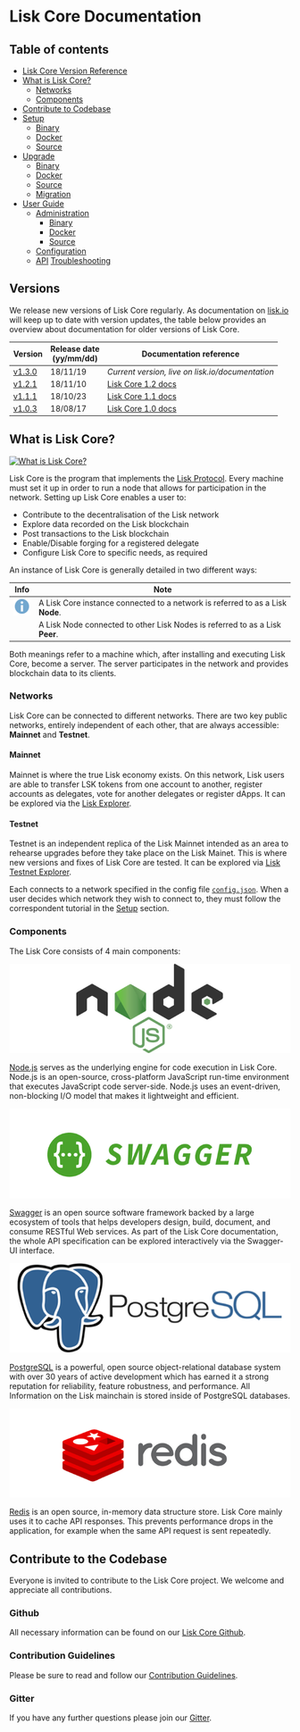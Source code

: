 # Lisk Core Documentation

## Table of contents

- [Lisk Core Version Reference](#versions)
- [What is Lisk Core?](#what-is-lisk-core)
  - [Networks](#networks)
  - [Components](#components)
- [Contribute to Codebase](#contribute-to-the-codebase)
- [Setup](setup/setup.md)
  - [Binary](setup/binary/binary.md)
  - [Docker](setup/docker/docker.md)
  - [Source](setup/source/source.md)
- [Upgrade](upgrade/upgrade.md)
  - [Binary](upgrade/binary/upgrade-binary.md)
  - [Docker](upgrade/docker/upgrade-docker.md)
  - [Source](upgrade/source/upgrade-source.md)  
  - [Migration](upgrade/migration/migration.md)
- [User Guide](user-guide/user-guide.md)
  - [Administration](user-guide/administration/admin.md)
    - [Binary](user-guide/administration/binary/admin-binary.md)
    - [Docker](user-guide/administration/docker/admin-docker.md)
    - [Source](user-guide/administration/source/admin-source.md)
  - [Configuration](user-guide/configuration/configuration.md)
  - [API](user-guide/api/api.json)
[Troubleshooting](troubleshooting/troubleshooting.md)

## Versions

We release new versions of Lisk Core regularly. As documentation on [lisk.io](https://lisk.io/documentation) will keep up to date with version updates, the table below provides an overview about documentation for older versions of Lisk Core.

Version | Release date <br> (yy/mm/dd)| Documentation reference
---     | ---         | ---
[v1.3.0](https://github.com/LiskHQ/lisk/releases/tag/v1.3.0) | 18/11/19 | *Current version, live on lisk.io/documentation*
[v1.2.1](https://github.com/LiskHQ/lisk/releases/tag/v1.2.1) | 18/11/10 | [Lisk Core 1.2 docs](https://github.com/LiskHQ/lisk-docs/blob/core-1.2.0/introduction.md)
[v1.1.1](https://github.com/LiskHQ/lisk/releases/tag/v1.1.1) | 18/10/23 | [Lisk Core 1.1 docs](https://github.com/LiskHQ/lisk-docs/blob/core-1.1.0/introduction.md)
[v1.0.3](https://github.com/LiskHQ/lisk/releases/tag/v1.0.3) | 18/08/17 | [Lisk Core 1.0 docs](https://github.com/LiskHQ/lisk-docs/blob/core-1.0.0/introduction.md)

## What is Lisk Core?

[![What is Lisk Core?](https://img.youtube.com/vi/RfF9EPwQDOY/0.jpg)](https://www.youtube.com/watch?v=RfF9EPwQDOY)

Lisk Core is the program that implements the [Lisk Protocol](/lisk-protocol/introduction.md). Every machine must set it up in order to run a node that allows for participation in the network. Setting up Lisk Core enables a user to:
- Contribute to the decentralisation of the Lisk network
- Explore data recorded on the Lisk blockchain
- Post transactions to the Lisk blockchain
- Enable/Disable forging for a registered delegate
- Configure Lisk Core to specific needs, as required

An instance of Lisk Core is generally detailed in two different ways: 

Info | Note 
--- | --- 
![info note](info-icon.png "Info Note") | A Lisk Core instance connected to a network is referred to as a Lisk **Node**. 
| | A Lisk Node connected to other Lisk Nodes is referred to as a Lisk **Peer**.

Both meanings refer to a machine which, after installing and executing Lisk Core, become a server. The server participates in the network and provides blockchain data to its clients.

### Networks

Lisk Core can be connected to different networks. There are two key public networks, entirely independent of each other, that are always accessible: **Mainnet** and **Testnet**. 

#### Mainnet
Mainnet is where the true Lisk economy exists. On this network, Lisk users are able to transfer LSK tokens from one account to another, register accounts as delegates, vote for another delegates or register dApps. It can be explored via the [Lisk Explorer](https://explorer.lisk.io).

#### Testnet
Testnet is an independent replica of the Lisk Mainnet intended as an area to rehearse upgrades before they take place on the Lisk Mainet. This is where new versions and fixes of Lisk Core are tested. It can be explored via [Lisk Testnet Explorer](https://testnet-explorer.lisk.io).

Each connects to a network specified in the config file [`config.json`](https://github.com/LiskHQ/lisk/blob/development/config.json#L2). 
When a user decides which network they wish to connect to, they must follow the correspondent tutorial in the [Setup](setup/setup.md) section.

### Components
The Lisk Core consists of 4 main components:

[![Node.js](nodejs.png "Node.js")](https://nodejs.org)

[Node.js](https://nodejs.org/) serves as the underlying engine for code execution in Lisk Core. Node.js is an open-source, cross-platform JavaScript run-time environment that executes JavaScript code server-side. Node.js uses an event-driven, non-blocking I/O model that makes it lightweight and efficient.

[![Swagger](swagger-logo.png "Swagger")](https://swagger.io)

[Swagger](https://swagger.io) is an open source software framework backed by a large ecosystem of tools that helps developers design, build, document, and consume RESTful Web services. As part of the Lisk Core documentation, the whole API specification can be explored interactively via the Swagger-UI interface.

[![PostgreSQL](postgresql.png "PostgreSQL")](https://www.postgresql.org)

[PostgreSQL](https://www.postgresql.org) is a powerful, open source object-relational database system with over 30 years of active development which has earned it a strong reputation for reliability, feature robustness, and performance. All Information on the Lisk mainchain is stored inside of PostgreSQL databases.

[![Redis](redis.png "Swagger")](https://redis.io)

[Redis](https://redis.io) is an open source, in-memory data structure store. Lisk Core mainly uses it to cache API responses. This prevents performance drops in the application, for example when the same API request is sent repeatedly.

## Contribute to the Codebase

Everyone is invited to contribute to the Lisk Core project. We welcome and appreciate all contributions. 

### Github
All necessary information can be found on our [Lisk Core Github](https://github.com/LiskHQ/lisk).

### Contribution Guidelines
Please be sure to read and follow our [Contribution Guidelines](https://github.com/LiskHQ/lisk/blob/development/docs/CONTRIBUTING.md).

### Gitter
If you have any further questions please join our [Gitter](https://gitter.im/LiskHQ/lisk).

